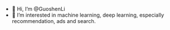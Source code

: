 - 👋 Hi, I’m @GuoshenLi
- 👀 I’m interested in machine learning, deep learning, especially recommendation, ads and search.
<!-- - 🌱 I’m currently learning ...
- 💞️ I’m looking to collaborate on ...
- 📫 How to reach me ... -->

<!---
GuoshenLi/GuoshenLi is a ✨ special ✨ repository because its `README.md` (this file) appears on your GitHub profile.
You can click the Preview link to take a look at your changes.
--->

